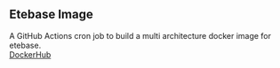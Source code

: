 ## Etebase Image
A GitHub Actions cron job to build a multi architecture docker image for etebase.  
[DockerHub](https://hub.docker.com/r/cvhariharan/etebase)
